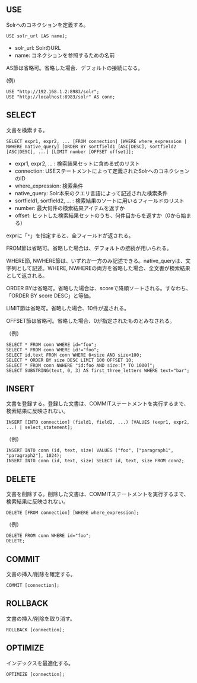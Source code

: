 ## USE ##
Solrへのコネクションを定義する。
```
USE solr_url [AS name];
```

  * solr\_url: SolrのURL
  * name: コネクションを参照するための名前

AS節は省略可。省略した場合、デフォルトの接続になる。

(例)
```
USE "http://192.168.1.2:8983/solr";
USE "http://localhost:8983/solr" AS conn;
```

## SELECT ##
文書を検索する。
```
SELECT expr1, expr2, ... [FROM connection] [WHERE where_expression | NWHERE native_query] [ORDER BY sortfield1 [ASC|DESC], sortfield2 [ASC|DESC], ...] [LIMIT number [OFFSET offset]];
```
  * expr1, expr2, ... : 検索結果セットに含める式のリスト
  * connection: USEステートメントによって定義されたSolrへのコネクションのID
  * where\_expression: 検索条件
  * native\_query: Solr本来のクエリ言語によって記述された検索条件
  * sortfield1, sortfield2, ... : 検索結果のソートに用いるフィールドのリスト
  * number: 最大何件の検索結果アイテムを返すか
  * offset: ヒットした検索結果セットのうち、何件目からを返すか（0から始まる）

exprに「`*`」を指定すると、全フィールドが返される。

FROM節は省略可。省略した場合は、デフォルトの接続が用いられる。

WHERE節, NWHERE節は、いずれか一方のみ記述できる。native\_queryは、文字列として記述。WHERE, NWHEREの両方を省略した場合、全文書が検索結果として返される。

ORDER BYは省略可。省略した場合は、scoreで降順ソートされる。すなわち、「ORDER BY score DESC」と等価。

LIMIT節は省略可。省略した場合、10件が返される。

OFFSET節は省略可。省略した場合、0が指定されたものとみなされる。

（例）
```
SELECT * FROM conn WHERE id="foo";
SELECT * FROM conn WHERE id!="foo";
SELECT id,text FROM conn WHERE 0<size AND size<100;
SELECT * ORDER BY size DESC LIMIT 100 OFFSET 10;
SELECT * FROM conn NWHERE "id:foo AND size:[* TO 1000]";
SELECT SUBSTRING(text, 0, 3) AS first_three_letters WHERE text="bar";
```

## INSERT ##
文書を登録する。登録した文書は、COMMITステートメントを実行するまで、検索結果に反映されない。
```
INSERT [INTO connection] (field1, field2, ...) [VALUES (expr1, expr2, ...) | select_statement];
```

（例）
```
INSERT INTO conn (id, text, size) VALUES ("foo", ["paragraph1", "paragraph2"], 1024);
INSERT INTO conn (id, text, size) SELECT id, text, size FROM conn2;
```

## DELETE ##
文書を削除する。削除した文書は、COMMITステートメントを実行するまで、検索結果に反映されない。
```
DELETE [FROM connection] [WHERE where_expression];
```

（例）
```
DELETE FROM conn WHERE id="foo";
DELETE;
```

## COMMIT ##
文書の挿入/削除を確定する。
```
COMMIT [connection];
```

## ROLLBACK ##
文書の挿入/削除を取り消す。
```
ROLLBACK [connection];
```

## OPTIMIZE ##
インデックスを最適化する。
```
OPTIMIZE [connection];
```